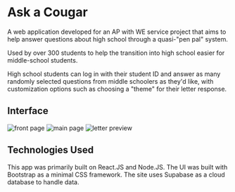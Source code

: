 # Ask a Cougar

A web application developed for an AP with WE service project that aims to help answer questions about high school through a quasi-"pen pal" system.


Used by over 300 students to help the transition into high school easier for middle-school students.

High school students can log in with their student ID and answer as many randomly selected questions from middle schoolers as they'd like, with customization options such as choosing a "theme" for their letter response.

## Interface
![front page](https://i.imgur.com/jnwbAVa.png)
![main page](https://i.imgur.com/telD3HU.png)
![letter preview](https://i.imgur.com/syWh7Ed.png)

## Technologies Used
This app was primarily built on React.JS and Node.JS. The UI was built with Bootstrap as a minimal CSS framework. The site uses Supabase as a cloud database to handle data.


